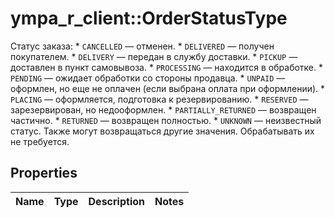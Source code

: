 # ympa_r_client::OrderStatusType

Статус заказа:  * `CANCELLED` — отменен.  * `DELIVERED` — получен покупателем.  * `DELIVERY` — передан в службу доставки.  * `PICKUP` — доставлен в пункт самовывоза.  * `PROCESSING` — находится в обработке.  * `PENDING` — ожидает обработки со стороны продавца.  * `UNPAID` — оформлен, но еще не оплачен (если выбрана оплата при оформлении).  * `PLACING` — оформляется, подготовка к резервированию.  * `RESERVED` — зарезервирован, но недооформлен.  * `PARTIALLY_RETURNED` — возвращен частично.  * `RETURNED` — возвращен полностью.  * `UNKNOWN` — неизвестный статус.  Также могут возвращаться другие значения. Обрабатывать их не требуется. 

## Properties
Name | Type | Description | Notes
------------ | ------------- | ------------- | -------------


